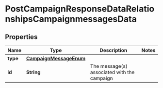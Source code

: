 # PostCampaignResponseDataRelationshipsCampaignmessagesData

## Properties
Name | Type | Description | Notes
------------ | ------------- | ------------- | -------------
**type** | [**CampaignMessageEnum**](CampaignMessageEnum.md) |  | 
**id** | **String** | The message(s) associated with the campaign | 
